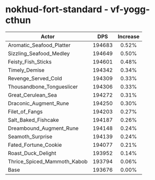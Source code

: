 # nokhud-fort-standard - vf-yogg-cthun
| Actor | DPS | Increase |
|---|:---:|:---:|
|Aromatic_Seafood_Platter|194683|0.52%|
|Sizzling_Seafood_Medley|194649|0.50%|
|Feisty_Fish_Sticks|194601|0.48%|
|Timely_Demise|194342|0.34%|
|Revenge_Served_Cold|194309|0.33%|
|Thousandbone_Tongueslicer|194306|0.33%|
|Great_Cerulean_Sea|194272|0.31%|
|Draconic_Augment_Rune|194250|0.30%|
|Filet_of_Fangs|194203|0.27%|
|Salt_Baked_Fishcake|194187|0.26%|
|Dreambound_Augment_Rune|194148|0.24%|
|Seamoth_Surprise|194139|0.24%|
|Fated_Fortune_Cookie|194077|0.21%|
|Roast_Duck_Delight|193952|0.14%|
|Thrice_Spiced_Mammoth_Kabob|193794|0.06%|
|Base|193676|0.00%|
